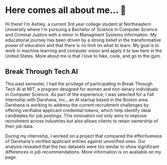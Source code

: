 # Here comes all about me... 👀

Hi there! I'm Ashley, a current 3rd year college student at Northeastern University where I'm pursuing a Bachelor of Science in Computer Science and Criminal Justice with a minor in Managment Systems Information. My educational journey has been driven by a strong belief in the transformative power of education and that there is no limit on what to learn. My goal is to work in machine learning and computer vision and apply it to law here in the United States. More about me is that I love to hike, cook, and go to the gym.


## Break Through Tech AI
This past semester, I had the privilege of participating in Break Through Tech AI at MIT, a program designed for women and non-binary individuals in Computer Science. As part of the experience, I was selected for a Fall internship with Darshana, Inc., an AI startup based in the Boston area. Darshana is working to address the current recruitment challenges by offering verifiable applicant credential tokens, which help identify ideal candidates for job postings. This innovation not only aims to improve recruitment across industries but also allows clients to retain ownership of their job data.

During my internship, I worked on a project that compared the effectiveness of Darshana's verified applicant entries against unverified ones. Our analysis revealed that the two datasets were too similar to show significant differences in job recommendations. More information is on avaliable on my page.
